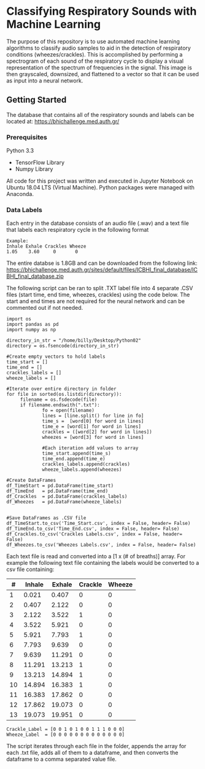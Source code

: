 # Classifying Respiratory Sounds with Machine Learning

The purpose of this repository is to use automated machine learning algorithms to classify audio samples to aid in the detection of respiratory conditions (wheezes/crackles). This is accomplished by performing a spectrogram of each sound of the respiratory cycle to display a visual representation of the spectrum of frequencies in the signal. This image is then grayscaled, downsized, and flattened to a vector so that it can be used as input into a neural network.

## Getting Started

The database that contains all of the respiratory sounds and labels can be located at: https://bhichallenge.med.auth.gr/

### Prerequisites

Python 3.3
 - TensorFlow Library
 - Numpy Library

All code for this project was written and executed in Jupyter Notebook on Ubuntu 18.04 LTS (Virtual Machine). Python packages were managed with Anaconda. 

### Data Labels

Each entry in the database consists of an audio file (.wav) and a text file that labels each respiratory cycle in the following format

```
Example:
Inhale Exhale Crackles Wheeze
1.05    3.60     0       0
```

The entire databse is 1.8GB and can be downloaded from the following link: https://bhichallenge.med.auth.gr/sites/default/files/ICBHI_final_database/ICBHI_final_database.zip

The following script can be ran to split .TXT label file into 4 separate .CSV files (start time, end time, wheezes, crackles) using the code below.  The start and end times are not required for the neural network and can be commented out if not needed.

```
import os
import pandas as pd
import numpy as np

directory_in_str = "/home/billy/Desktop/Python02"
directory = os.fsencode(directory_in_str)

#Create empty vectors to hold labels
time_start = []
time_end = []
crackles_labels = []
wheeze_labels = []

#Iterate over entire directory in folder
for file in sorted(os.listdir(directory)):
     filename = os.fsdecode(file)
     if filename.endswith(".txt"):
             fo = open(filename)
             lines = [line.split() for line in fo]
             time_s =  [word[0] for word in lines]
             time_e = [word[1] for word in lines]
             crackles = ([word[2] for word in lines])
             wheezes = [word[3] for word in lines]
             
             #Each iteration add values to array   
             time_start.append(time_s)
             time_end.append(time_e)
             crackles_labels.append(crackles)
             wheeze_labels.append(wheezes)

#Create DataFrames                 
df_TimeStart = pd.DataFrame(time_start)             
df_TimeEnd   = pd.DataFrame(time_end)
df_Crackles  = pd.DataFrame(crackles_labels)    
df_Wheezes   = pd.DataFrame(wheeze_labels)


#Save DataFrames as .CSV file
df_TimeStart.to_csv('Time_Start.csv', index = False, header= False)
df_TimeEnd.to_csv('Time_End.csv', index = False, header= False)
df_Crackles.to_csv('Crackles Labels.csv', index = False, header= False)
df_Wheezes.to_csv('Wheezes Labels.csv', index = False, header= False)
```

Each text file is read and converted into a [1 x (# of breaths)] array. For example the following text file containing the labels would be converted to a csv file containing:

| #  | Inhale | Exhale | Crackle | Wheeze |
| ---|--------| ------ | --------|------- |
|1   |  0.021 | 0.407  |	    0   |	      0| 
|2   |0.407   |	  2.122	|    0   |	      0|
|3   |2.122   |	  3.522	|    1   |	      0|
|4   |3.522   |	  5.921	|    0   |	      0|
|5   |5.921   |	  7.793	|    1   |	      0|
|6   |7.793   |	  9.639	|    0   |	      0|
|7   |9.639   |	  11.291|	   0   |	      0|
|8   |11.291  |	 13.213|	   1    |       0|
|9   |13.213  |	 14.894|	   1    |	      0|
|10  |14.894  |	 16.383|	   1    |	      0|
|11  |16.383  |	 17.862|	   0    |	      0|
|12  |17.862  |	 19.073|	   0    |	      0|
|13  |19.073  |	 19.951|	   0    |	      0|

```
Crackle_Label = [0 0 1 0 1 0 0 1 1 1 0 0 0] 
Wheeze_Label  = [0 0 0 0 0 0 0 0 0 0 0 0 0]
```

The script iterates through each file in the folder, appends the array for each .txt file, adds all of them to a dataframe, and then converts the dataframe to a comma separated value file.
